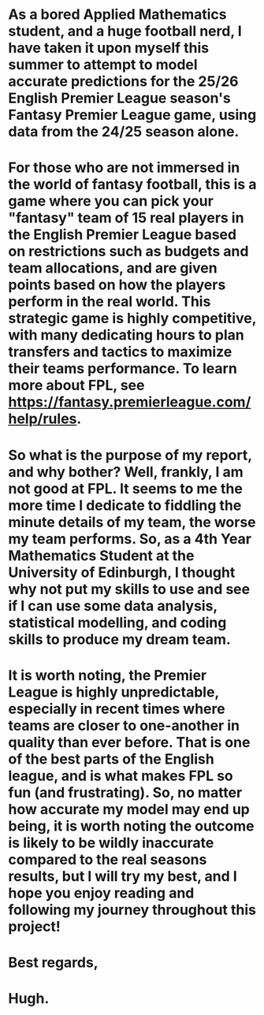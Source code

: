 # As a bored Applied Mathematics student, and a huge football nerd, I have taken it upon myself this summer to attempt to model accurate predictions for the 25/26 English Premier League season's Fantasy Premier League game, using data from the 24/25 season alone.

# For those who are not immersed in the world of fantasy football, this is a game where you can pick your "fantasy" team of 15 real players in the English Premier League based on restrictions such as budgets and team allocations, and are given points based on how the players perform in the real world. This strategic game is highly competitive, with many dedicating hours to plan transfers and tactics to maximize their teams performance. To learn more about FPL, see https://fantasy.premierleague.com/help/rules.

# So what is the purpose of my report, and why bother? Well, frankly, I am not good at FPL. It seems to me the more time I dedicate to fiddling the minute details of my team, the worse my team performs. So, as a 4th Year Mathematics Student at the University of Edinburgh, I thought why not put my skills to use and see if I can use some data analysis, statistical modelling, and coding skills to produce my dream team.

# It is worth noting, the Premier League is highly unpredictable, especially in recent times where teams are closer to one-another in quality than ever before. That is one of the best parts of the English league, and is what makes FPL so fun (and frustrating). So, no matter how accurate my model may end up being, it is worth noting the outcome is likely to be wildly inaccurate compared to the real seasons results, but I will try my best, and I hope you enjoy reading and following my journey throughout this project!

# Best regards,

# Hugh.
